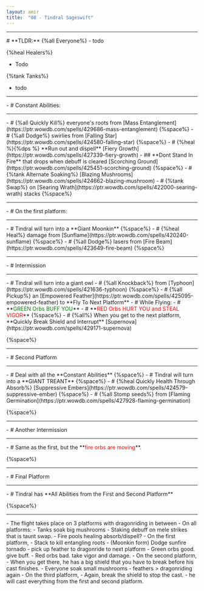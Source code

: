 ```yaml
---
layout: amir
title:  "08 - Tindral Sageswift"
---
```


<hr>
# **TLDR:**
{%all Everyone%}
- todo

{%heal Healers%}
- Todo

{%tank Tanks%}
- todo

<hr>
- # Constant Abilities: 
<hr>
- # {%all Quickly Kill%} everyone's roots from [Mass Entanglement](https://ptr.wowdb.com/spells/429686-mass-entanglement)
{%space%}
- # {%all Dodge%} swirlies from [Falling Star](https://ptr.wowdb.com/spells/424580-falling-star)
{%space%}
- # {%heal %}{%dps %} **Run out and dispell** [Fiery Growth](https://ptr.wowdb.com/spells/427339-fiery-growth)
  - ## **Dont Stand In Fire** that drops when debuff is cleared [Scorching Ground](https://ptr.wowdb.com/spells/425451-scorching-ground)
{%space%}
- # {%tank Alternate Soaking%} [Blazing Mushrooms](https://ptr.wowdb.com/spells/424662-blazing-mushroom)
- # {%tank Swap%} on [Searing Wrath](https://ptr.wowdb.com/spells/422000-searing-wrath) stacks
{%space%}

<hr>
- # On the first platform:
<hr>
- # Tindral will turn into a **Giant Moonkin**
{%space%}
- # {%heal Heal%} damage from [Sunflame](https://ptr.wowdb.com/spells/420240-sunflame)
{%space%}
- # {%all Dodge%} lasers from [Fire Beam](https://ptr.wowdb.com/spells/423649-fire-beam)
{%space%}
<hr>
- # Intermission
<hr>
- # Tindral will turn into a giant owl
- # {%all Knockback%} from [Typhoon](https://ptr.wowdb.com/spells/421636-typhoon)
{%space%}
- # {%all Pickup%} an [Empowered Feather](https://ptr.wowdb.com/spells/425095-empowered-feather) to **Fly To Next Platform**
  - # While Flying:
      - # **<span style="color:green">GREEN Orbs BUFF YOU</span>**
      - # **<span style="color:red">RED Orbs HURT YOU and STEAL VIGOR</span>**
 {%space%}
- # {%all%} When you get to the next platform, **Quickly Break Shield and Interrupt** [Supernova](https://ptr.wowdb.com/spells/429171-supernova)
 
{%space%}
<hr>
- # Second Platform
<hr>
- # Deal with all the **Constant Abilities**
{%space%}
- # Tindral will turn into a **GIANT TREANT**
{%space%}
- # {%heal Quickly Health Through Absorb%} [Suppressive Embers](https://ptr.wowdb.com/spells/424579-suppressive-ember)
{%space%}
- # {%all Stomp seeds%} from [Flaming Germination](https://ptr.wowdb.com/spells/427928-flaming-germination)

{%space%}
<hr>
- # Another Intermission
<hr>
- # Same as the first, but the **<span style="color:red">fire orbs are moving</span>**.

{%space%}
<hr>
- # Final Platform
<hr>
- # Tindral has **All Abilities from the First and Second Platform**



{%space%}
<hr>
- The flight takes place on 3 platforms with dragonriding in between
- On all platforms:
  - Tanks soak big mushrooms
  - Staking debuff on mele strikes that is taunt swap.
  - Fire pools healing absorb/dispell?
- On the first platform,
  - Stack to kill entangling roots
  - (Moonkin form) Dodge sunfire tornado 
  - pick up feather to dragonride to next platform
    - Green orbs good. give buff.
    - Red orbs bad. take vigor and damage.
- On the second platform,
  - When you get there, he has a big shield that you have to break before his cast finishes. 
  - Everyone soak small mushrooms
  - feathers > dragonriding again
- On the third platform,
  - Again, break the shield to stop the cast.
  -  he will cast everything from the first and second platform.
